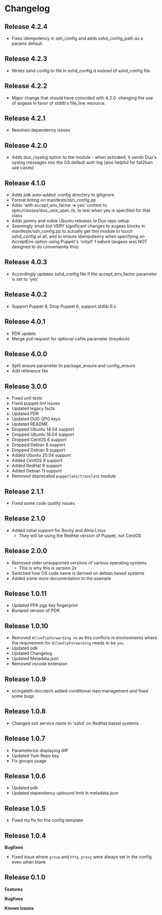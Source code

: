 # Changelog
## Release 4.2.4
* Fixes idempotency in ssh_config and adds sshd_config_path as a params default.

## Release 4.2.3
* Writes sshd config to file in sshd_config.d instead of sshd_config file

## Release 4.2.2
* Major change that should have coincided with 4.2.0: changing the use of augeas in favor of stdlib's file_line resource.

## Release 4.2.1
* Resolves dependency issues

## Release 4.2.0
* Adds duo_rsyslog option to the module - when activated, it sends Duo's syslog messages into the OS default auth log (also helpful for fail2ban use cases)

## Release 4.1.0
* Adds pdk auto-added .config directory to gitignore
* Format linting on manifests/ssh_config.pp
* Adds 'with accept_env_factor => yes' context to spec/classes/duo_unix_spec.rb, to test when yes is specified for that class
* Adds jammy and noble Ubuntu releases to Duo repo setup
* Seemingly small but VERY significant changes to augeas blocks in manifests/ssh_config.pp to actually get this module to touch sshd_config at all, and to ensure idempotency when specifying an AcceptEnv option using Puppet's 'onlyif' f
eature (augeas was NOT designed to do conveniently this) 

## Release 4.0.3
* Accordingly updates sshd_config file if the accept_env_factor parameter is set to 'yes'

## Release 4.0.2
* Support Puppet 8, Drop Puppet 6, support stdlib 9.x

## Release 4.0.1
* PDK update
* Merge pull request for optional cafile parameter (treydock)

## Release 4.0.0
* Split ensure parameter to package_ensure and config_ensure
* Add reference file

## Release 3.0.0
* Fixed unit tests
* Fixed puppet-lint issues
* Updated legacy facts
* Updated PDK
* Updated DUO GPG keys
* Updated README
* Dropped Ubuntu 14.04 support
* Dropped Ubuntu 16.04 support
* Dropped CentOS 6 support
* Dropped Debian 8 support
* Dropped Debian 9 support
* Added Ubuntu 20.04 support
* Added CentOS 9 support
* Added RedHat 9 support
* Added Debian 11 support
* Removed deprecated `puppetlabs/translate` module

## Release 2.1.1
* Fixed some code quality issues

## Release 2.1.0
* Added initial support for Rocky and Alma Linux
  * They will be using the RedHat version of Puppet, not CentOS

## Release 2.0.0
* Removed older unsupported versions of various operating systems
  * This is why this is version 2x
* Switched how OS code name is derived on debian based systems
* Added some more documentation to the example

## Release 1.0.11
* Updated PPA pgp key fingerprint
* Bumped version of PDK

## Release 1.0.10
* Removed `AllowTcpForwarding no` as this conflicts in environments where the requirement for `AllowTcpForwarding` needs to be `yes`.
* Updated pdk
* Updated Changelog
* Updated Metadata.json
* Removed vscode extension

## Release 1.0.9
* scorgatelli-docutech added conditional repo management and fixed some bugs

## Release 1.0.8
* Changed ssh service name to 'sshd' on RedHat based systems

## Release 1.0.7
* Parameterize displaying diff
* Updated Yum Repo key
* Fix groups usage

## Release 1.0.6

* Updated pdk
* Updated dependency upbound limit in metadata.json

## Release 1.0.5

* Fixed my fix for the config template

## Release 1.0.4

**Bugfixes**

* Fixed issue where `group` and `http_proxy` were always set in the config even when blank

## Release 0.1.0

**Features**

**Bugfixes**

**Known Issues**
